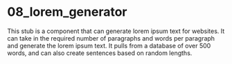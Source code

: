 # 08_lorem_generator

This stub is a component that can generate lorem ipsum text for websites. It can take in the required number of paragraphs and words per paragraph and generate the lorem ipsum text. It pulls from a database of over 500 words, and can also create sentences based on random lengths.
